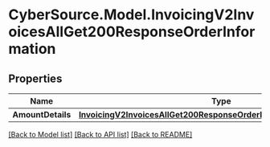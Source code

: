 # CyberSource.Model.InvoicingV2InvoicesAllGet200ResponseOrderInformation
## Properties

Name | Type | Description | Notes
------------ | ------------- | ------------- | -------------
**AmountDetails** | [**InvoicingV2InvoicesAllGet200ResponseOrderInformationAmountDetails**](InvoicingV2InvoicesAllGet200ResponseOrderInformationAmountDetails.md) |  | [optional] 

[[Back to Model list]](../README.md#documentation-for-models) [[Back to API list]](../README.md#documentation-for-api-endpoints) [[Back to README]](../README.md)

